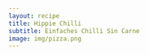 ```yaml
---
layout: recipe
title: Hippie Chilli
subtitle: Einfaches Chilli Sin Carne
image: img/pizza.png
---
```

